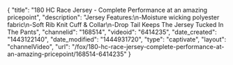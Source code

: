 {
    "title": "180 HC Race Jersey - Complete Performance at an amazing pricepoint",
    "description": "Jersey Features:\n-Moisture wicking polyester fabric\n-Soft Rib Knit Cuff & Collar\n-Drop Tail Keeps The Jersey Tucked In The Pants",
    "channelid": "168514",
    "videoid": "6414235",
    "date_created": "1443122140",
    "date_modified": "1444931720",
    "type": "captivate",
    "layout": "channelVideo",
    "url": "\/fox\/180-hc-race-jersey-complete-performance-at-an-amazing-pricepoint\/168514-6414235"
}
